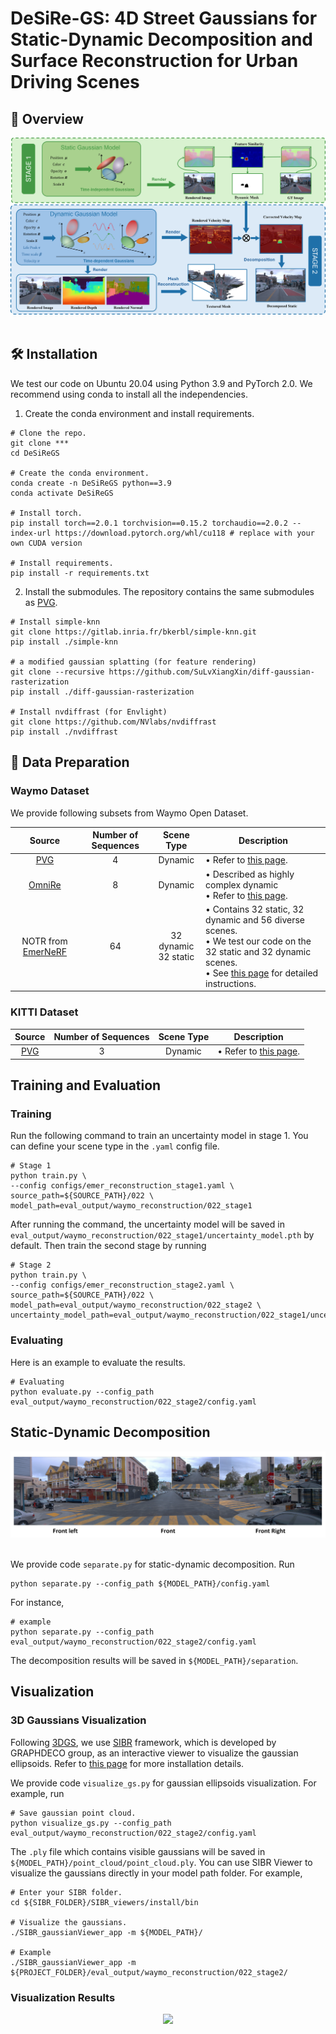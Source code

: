 # DeSiRe-GS: 4D Street Gaussians for Static-Dynamic Decomposition and Surface Reconstruction for Urban Driving Scenes

## 📖 Overview

<div align="center">
  <img src="assets/pipeline.png"/>
</div><br/>

## 🛠️ Installation

We test our code on Ubuntu 20.04 using Python 3.9 and PyTorch 2.0. We recommend using conda to install all the independencies. 


1. Create the conda environment and install requirements. 
```
# Clone the repo.
git clone ***
cd DeSiReGS

# Create the conda environment.
conda create -n DeSiReGS python==3.9
conda activate DeSiReGS

# Install torch. 
pip install torch==2.0.1 torchvision==0.15.2 torchaudio==2.0.2 --index-url https://download.pytorch.org/whl/cu118 # replace with your own CUDA version

# Install requirements.
pip install -r requirements.txt
```

2. Install the submodules. The repository contains the same submodules as [PVG](https://github.com/fudan-zvg/PVG).
```
# Install simple-knn
git clone https://gitlab.inria.fr/bkerbl/simple-knn.git
pip install ./simple-knn

# a modified gaussian splatting (for feature rendering)
git clone --recursive https://github.com/SuLvXiangXin/diff-gaussian-rasterization
pip install ./diff-gaussian-rasterization

# Install nvdiffrast (for Envlight)
git clone https://github.com/NVlabs/nvdiffrast
pip install ./nvdiffrast
```

## 💾 Data Preparation

### Waymo Dataset

We provide following subsets from Waymo Open Dataset.

| Source | Number of Sequences |      Scene Type      | Description |
|:----------:|:---------------------:|:-----------------:|----------------------------|
| [PVG](https://github.com/fudan-zvg/PVG) | 4 | Dynamic | • Refer to [this page](https://github.com/fudan-zvg/PVG?tab=readme-ov-file#data-preparation). |
| [OmniRe](https://ziyc.github.io/omnire/) | 8 | Dynamic | • Described as highly complex dynamic<br>• Refer to [this page](https://github.com/ziyc/drivestudio/blob/main/docs/Waymo.md). |
| NOTR from [EmerNeRF](https://github.com/NVlabs/EmerNeRF) | 64 | 32 dynamic<br>32 static | • Contains 32 static, 32 dynamic and 56 diverse scenes. <br> • We test our code on the 32 static and 32 dynamic scenes. <br> • See [this page](https://github.com/NVlabs/EmerNeRF/blob/main/docs/NOTR.md) for detailed instructions. |


### KITTI Dataset

| Source | Number of Sequences |      Scene Type      | Description |
|:----------:|:---------------------:|:-----------------:|----------------------------|
| [PVG](https://github.com/fudan-zvg/PVG) | 3 | Dynamic | • Refer to [this page](https://github.com/fudan-zvg/PVG?tab=readme-ov-file#kitti-dataset). |

## Training and Evaluation

### Training
Run the following command to train an uncertainty model in stage 1. You can define your scene type in the ```.yaml``` config file.
```
# Stage 1
python train.py \
--config configs/emer_reconstruction_stage1.yaml \
source_path=${SOURCE_PATH}/022 \
model_path=eval_output/waymo_reconstruction/022_stage1
```
After running the command, the uncertainty model will be saved in ```eval_output/waymo_reconstruction/022_stage1/uncertainty_model.pth``` by default. Then train the second stage by running

```
# Stage 2
python train.py \
--config configs/emer_reconstruction_stage2.yaml \
source_path=${SOURCE_PATH}/022 \
model_path=eval_output/waymo_reconstruction/022_stage2 \
uncertainty_model_path=eval_output/waymo_reconstruction/022_stage1/uncertainty_model30000.pth
```
### Evaluating

Here is an example to evaluate the results.

```
# Evaluating
python evaluate.py --config_path eval_output/waymo_reconstruction/022_stage2/config.yaml
```

## Static-Dynamic Decomposition

<div align="center">
  <img src="assets/separation.png"/>
</div><br/>


We provide code ```separate.py``` for static-dynamic decomposition. Run

```
python separate.py --config_path ${MODEL_PATH}/config.yaml
```
For instance, 
```
# example
python separate.py --config_path eval_output/waymo_reconstruction/022_stage2/config.yaml
```
The decomposition results will be saved in ```${MODEL_PATH}/separation```.

## Visualization

### 3D Gaussians Visualization

Following [3DGS](https://github.com/graphdeco-inria/gaussian-splatting), we use [SIBR](https://sibr.gitlabpages.inria.fr/) framework, which is developed by GRAPHDECO group, as an interactive viewer to visualize the gaussian ellipsoids. Refer to [this page](https://github.com/graphdeco-inria/gaussian-splatting?tab=readme-ov-file#interactive-viewers) for more installation details.

We provide code ```visualize_gs.py``` for gaussian ellipsoids visualization. For example, run

```
# Save gaussian point cloud.
python visualize_gs.py --config_path eval_output/waymo_reconstruction/022_stage2/config.yaml
```

The ```.ply``` file which contains visible gaussians will be saved in  ```${MODEL_PATH}/point_cloud/point_cloud.ply```. You can use SIBR Viewer to visualize the gaussians directly in your model path folder. For example,

```
# Enter your SIBR folder.
cd ${SIBR_FOLDER}/SIBR_viewers/install/bin

# Visualize the gaussians.
./SIBR_gaussianViewer_app -m ${MODEL_PATH}/

# Example
./SIBR_gaussianViewer_app -m ${PROJECT_FOLDER}/eval_output/waymo_reconstruction/022_stage2/
```

### Visualization Results

<div align="center">
  <img src="assets/qualitative_comp.png"/>
</div><br/>